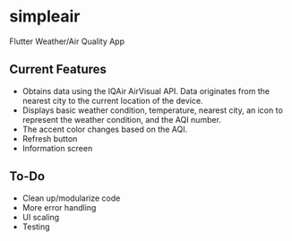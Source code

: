 # simpleair

Flutter Weather/Air Quality App

## Current Features
 - Obtains data using the IQAir AirVisual API. Data originates from the nearest city to the current location of the device.
 - Displays basic weather condition, temperature, nearest city, an icon to represent the weather condition, and the AQI number.
 - The accent color changes based on the AQI.
 - Refresh button
 - Information screen

## To-Do
 - Clean up/modularize code
 - More error handling
 - UI scaling
 - Testing

